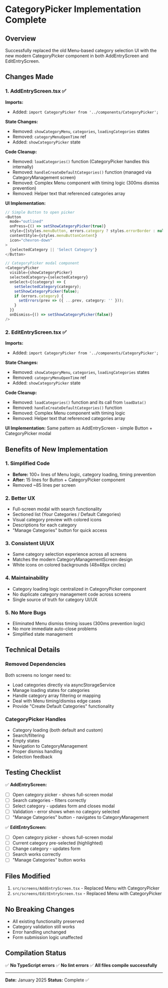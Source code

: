 # CategoryPicker Implementation Complete

## Overview
Successfully replaced the old Menu-based category selection UI with the new modern CategoryPicker component in both AddEntryScreen and EditEntryScreen.

## Changes Made

### 1. AddEntryScreen.tsx ✅
**Imports:**
- Added: `import CategoryPicker from '../components/CategoryPicker';`

**State Changes:**
- Removed: `showCategoryMenu`, `categories`, `loadingCategories` states
- Removed: `categoryMenuOpenTime` ref
- Added: `showCategoryPicker` state

**Code Cleanup:**
- Removed: `loadCategories()` function (CategoryPicker handles this internally)
- Removed: `handleCreateDefaultCategories()` function (managed via CategoryManagement screen)
- Removed: Complex Menu component with timing logic (300ms dismiss prevention)
- Removed: Helper text that referenced categories array

**UI Implementation:**
```typescript
// Simple Button to open picker
<Button
  mode="outlined"
  onPress={() => setShowCategoryPicker(true)}
  style={[styles.menuButton, errors.category ? styles.errorBorder : null]}
  contentStyle={styles.menuButtonContent}
  icon="chevron-down"
>
  {selectedCategory || 'Select Category'}
</Button>

// CategoryPicker modal component
<CategoryPicker
  visible={showCategoryPicker}
  selectedCategory={selectedCategory}
  onSelect={(category) => {
    setSelectedCategory(category);
    setShowCategoryPicker(false);
    if (errors.category) {
      setErrors(prev => ({ ...prev, category: '' }));
    }
  }}
  onDismiss={() => setShowCategoryPicker(false)}
/>
```

### 2. EditEntryScreen.tsx ✅
**Imports:**
- Added: `import CategoryPicker from '../components/CategoryPicker';`

**State Changes:**
- Removed: `showCategoryMenu`, `categories`, `loadingCategories` states
- Removed: `categoryMenuOpenTime` ref
- Added: `showCategoryPicker` state

**Code Cleanup:**
- Removed: `loadCategories()` function and its call from `loadData()`
- Removed: `handleCreateDefaultCategories()` function
- Removed: Complex Menu component with timing logic
- Removed: Helper text that referenced categories array

**UI Implementation:**
Same pattern as AddEntryScreen - simple Button + CategoryPicker modal

## Benefits of New Implementation

### 1. **Simplified Code**
- **Before:** 100+ lines of Menu logic, category loading, timing prevention
- **After:** 15 lines for Button + CategoryPicker component
- Removed ~85 lines per screen

### 2. **Better UX**
- Full-screen modal with search functionality
- Sectioned list (Your Categories / Default Categories)
- Visual category preview with colored icons
- Descriptions for each category
- "Manage Categories" button for quick access

### 3. **Consistent UI/UX**
- Same category selection experience across all screens
- Matches the modern CategoryManagementScreen design
- White icons on colored backgrounds (48x48px circles)

### 4. **Maintainability**
- Category loading logic centralized in CategoryPicker component
- No duplicate category management code across screens
- Single source of truth for category UI/UX

### 5. **No More Bugs**
- Eliminated Menu dismiss timing issues (300ms prevention logic)
- No more immediate auto-close problems
- Simplified state management

## Technical Details

### Removed Dependencies
Both screens no longer need to:
- Load categories directly via asyncStorageService
- Manage loading states for categories
- Handle category array filtering or mapping
- Deal with Menu timing/dismiss edge cases
- Provide "Create Default Categories" functionality

### CategoryPicker Handles
- Category loading (both default and custom)
- Search/filtering
- Empty states
- Navigation to CategoryManagement
- Proper dismiss handling
- Selection feedback

## Testing Checklist

✅ **AddEntryScreen:**
- [ ] Open category picker - shows full-screen modal
- [ ] Search categories - filters correctly
- [ ] Select category - updates form and closes modal
- [ ] Validation - error shows when no category selected
- [ ] "Manage Categories" button - navigates to CategoryManagement

✅ **EditEntryScreen:**
- [ ] Open category picker - shows full-screen modal
- [ ] Current category pre-selected (highlighted)
- [ ] Change category - updates form
- [ ] Search works correctly
- [ ] "Manage Categories" button works

## Files Modified
1. `src/screens/AddEntryScreen.tsx` - Replaced Menu with CategoryPicker
2. `src/screens/EditEntryScreen.tsx` - Replaced Menu with CategoryPicker

## No Breaking Changes
- All existing functionality preserved
- Category validation still works
- Error handling unchanged
- Form submission logic unaffected

## Compilation Status
✅ **No TypeScript errors**
✅ **No lint errors**
✅ **All files compile successfully**

---
**Date:** January 2025
**Status:** Complete ✅
